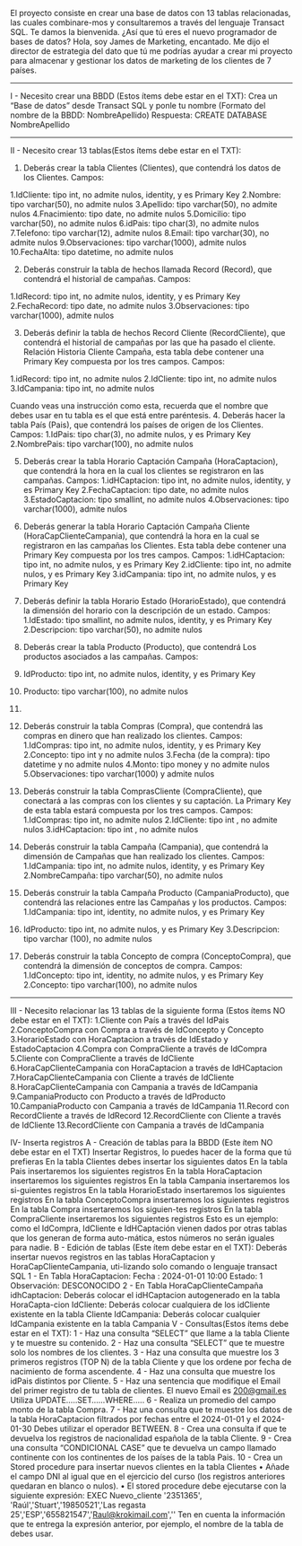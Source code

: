 El proyecto consiste en crear una base de datos con 13 tablas relacionadas, las cuales combinare-mos y consultaremos a través del lenguaje Transact SQL.
Te damos la bienvenida.
¿Así que tú eres el nuevo programador de bases de datos?
Hola, soy James de Marketing, encantado. Me dijo el director de estrategia del dato que tú me podrías ayudar a crear mi proyecto para almacenar y gestionar los datos de marketing de los clientes de 7 países.
____________________________________________________________
I - Necesito crear una BBDD (Estos ítems debe estar en el TXT):
Crea un “Base de datos” desde Transact SQL y ponle tu nombre (Formato del nombre de la BBDD: NombreApellido)
Respuesta: CREATE DATABASE NombreApellido
____________________________________________________________
II - Necesito crear 13 tablas(Estos ítems debe estar en el TXT):
1. Deberás crear la tabla Clientes (Clientes), que contendrá los datos de los Clientes. Campos:
   
1.IdCliente: tipo int, no admite nulos, identity, y es Primary Key
2.Nombre: tipo varchar(50), no admite nulos
3.Apellido: tipo varchar(50), no admite nulos
4.Fnacimiento: tipo date, no admite nulos
5.Domicilio: tipo varchar(50), no admite nulos
6.idPais: tipo char(3), no admite nulos
7.Telefono: tipo varchar(12), admite nulos
8.Email: tipo varchar(30), no admite nulos
9.Observaciones: tipo varchar(1000), admite nulos
10.FechaAlta: tipo datetime, no admite nulos
   
2. Deberás construir la tabla de hechos llamada Record (Record), que contendrá el historial de campañas. Campos:
   
1.IdRecord: tipo int, no admite nulos, identity, y es Primary Key
2.FechaRecord: tipo date, no admite nulos
3.Observaciones: tipo varchar(1000), admite nulos

3. Deberás definir la tabla de hechos Record Cliente (RecordCliente), que contendrá el historial de campañas por las que ha pasado el cliente. Relación Historia Cliente Campaña, esta tabla debe contener una Primary Key compuesta por los tres campos. Campos:
   
1.idRecord: tipo int, no admite nulos
2.IdCliente: tipo int, no admite nulos
3.IdCampania: tipo int, no admite nulos

Cuando veas una instrucción como esta, recuerda que el nombre que debes usar en tu tabla es el que está entre paréntesis.
4. Deberás hacer la tabla País (Pais), que contendrá los países de origen de los Clientes. Campos:
1.IdPais: tipo char(3), no admite nulos, y es Primary Key
2.NombrePais: tipo varchar(100), no admite nulos

5. Deberás crear la tabla Horario Captación Campaña (HoraCaptacion), que contendrá la hora en la cual los clientes se registraron en las campañas. Campos:
1.idHCaptacion: tipo int, no admite nulos, identity, y es Primary Key
2.FechaCaptacion: tipo date, no admite nulos
3.EstadoCaptacion: tipo smallint, no admite nulos
4.Observaciones: tipo varchar(1000), admite nulos

7. Deberás generar la tabla Horario Captación Campaña Cliente (HoraCapClienteCampania), que contendrá la hora en la cual se registraron en las campañas los Clientes. Esta tabla debe contener una Primary Key compuesta por los tres campos.
Campos:
1.idHCaptacion: tipo int, no admite nulos, y es Primary Key
2.idCliente: tipo int, no admite nulos, y es Primary Key
3.idCampania: tipo int, no admite nulos, y es Primary Key

7. Deberás definir la tabla Horario Estado (HorarioEstado), que contendrá la dimensión del horario con la descripción de un estado. Campos:
1.IdEstado: tipo smallint, no admite nulos, identity, y es Primary Key
2.Descripcion: tipo varchar(50), no admite nulos

9. Deberás crear la tabla Producto (Producto), que contendrá Los productos asociados a las campañas. Campos:
1. IdProducto: tipo int, no admite nulos, identity, y es Primary Key
2. Producto: tipo varchar(100), no admite nulos
3. 
9. Deberás construir la tabla Compras (Compra), que contendrá las compras en dinero que han realizado los clientes. Campos:
1.IdCompras: tipo int, no admite nulos, identity, y es Primary Key
2.Concepto: tipo int y no admite nulos
3.Fecha (de la compra): tipo datetime y no admite nulos
4.Monto: tipo money y no admite nulos
5.Observaciones: tipo varchar(1000) y admite nulos

11. Deberás construir la tabla ComprasCliente (CompraCliente), que conectará a las compras con los clientes y su captación. La Primary Key de esta tabla estará compuesta por los tres campos. Campos:
1.IdCompras: tipo int, no admite nulos
2.IdCliente: tipo int , no admite nulos
3.idHCaptacion: tipo int , no admite nulos

11. Deberás construir la tabla Campaña (Campania), que contendrá la dimensión de Campañas que han realizado los clientes. Campos:
1.IdCampania: tipo int, no admite nulos, identity, y es Primary Key
2.NombreCampaña: tipo varchar(50), no admite nulos

13. Deberás construir la tabla Campaña Producto (CampaniaProducto), que contendrá las relaciones entre las Campañas y los productos. Campos:
1.IdCampania: tipo int, identity, no admite nulos, y es Primary Key
2. IdProducto: tipo int, no admite nulos, y es Primary Key
3.Descripcion: tipo varchar (100), no admite nulos

13. Deberás construir la tabla Concepto de compra (ConceptoCompra), que contendrá la dimensión de conceptos de compra. Campos:
1.IdConcepto: tipo int, identity, no admite nulos, y es Primary Key
2.Concepto: tipo varchar(100), no admite nulos
____________________________________________________________
III - Necesito relacionar las 13 tablas de la siguiente forma (Estos ítems NO debe estar en el TXT):
1.Cliente con País a través del IdPais
2.ConceptoCompra con Compra a través de IdConcepto y Concepto
3.HorarioEstado con HoraCaptacion a través de IdEstado y EstadoCaptacion
4.Compra con CompraCliente a través de IdCompra
5.Cliente con CompraCliente a través de IdCliente
6.HoraCapClienteCampania con HoraCaptacion a través de IdHCaptacion
7.HoraCapClienteCampania con Cliente a través de IdCliente
8.HoraCapClienteCampania con Campania a través de IdCampania
9.CampaniaProducto con Producto a través de IdProducto
10.CampaniaProducto con Campania a través de IdCampania
11.Record con RecordCliente a través de IdRecord
12.RecordCliente con Cliente a través de IdCliente
13.RecordCliente con Campania a través de IdCampania

IV- Inserta registros
A - Creación de tablas para la BBDD (Este ítem NO debe estar en el TXT)
Insertar Registros, lo puedes hacer de la forma que tú prefieras
En la tabla Clientes debes insertar los siguientes datos
En la tabla Pais insertaremos los siguientes registros
En la tabla HoraCaptacion insertaremos los siguientes registros
En la tabla Campania insertaremos los si-guientes registros
En la tabla HorarioEstado insertaremos los siguientes registros
En la tabla ConceptoCompra insertaremos los siguientes registros
En la tabla Compra insertaremos los siguien-tes registros
En la tabla CompraCliente insertaremos los siguientes registros
Esto es un ejemplo: como el IdCompra, IdCliente e IdHCaptación vienen dados por otras tablas que los generan de forma auto-mática, estos números no serán iguales para nadie.
B - Edición de tablas (Este ítem debe estar en el TXT):
Deberás insertar nuevos registros en las tablas HoraCaptacion y HoraCapClienteCampania, uti-lizando solo comando o lenguaje transact SQL
1 - En Tabla HoraCaptacion:
Fecha : 2024-01-01 10:00
Estado: 1
Observación: DESCONOCIDO
2 - En Tabla HoraCapClienteCampaña
idhCaptacion: Deberás colocar el idHCaptacion autogenerado en la tabla HoraCapta-cion
IdCliente: Deberás colocar cualquiera de los idCliente existente en la tabla Cliente
IdCampania: Deberás colocar cualquier IdCampania existente en la tabla Campania
V - Consultas(Estos ítems debe estar en el TXT):
1 - Haz una consulta “SELECT” que llame a la tabla Cliente y te muestre su contenido.
2 - Haz una consulta “SELECT” que te muestre solo los nombres de los clientes.
3 - Haz una consulta que muestre los 3 primeros registros (TOP N) de la tabla Cliente y que los ordene por fecha de nacimiento de forma ascendente.
4 - Haz una consulta que muestre los idPais distintos por Cliente.
5 - Haz una sentencia que modifique el Email del primer registro de tu tabla de clientes. El nuevo Email es 200@gmail.es Utiliza UPDATE…..SET……WHERE…..
6 - Realiza un promedio del campo monto de la tabla Compra.
7 - Haz una consulta que te muestre los datos de la tabla HoraCaptacion filtrados por fechas entre el 2024-01-01 y el 2024-01-30 Debes utilizar el operador BETWEEN.
8 - Crea una consulta if que te devuelva los registros de nacionalidad española de la tabla Cliente.
9 - Crea una consulta “CONDICIONAL CASE” que te devuelva un campo llamado continente con los continentes de los países de la tabla Pais.
10 - Crea un Stored procedure para insertar nuevos clientes en la tabla Clientes
•
Añade el campo DNI al igual que en el ejercicio del curso (los registros anteriores quedaran en blanco o nulos).
•
El stored procedure debe ejecutarse con la siguiente expresión:
EXEC Nuevo_cliente '2351365', 'Raúl','Stuart','19850521','Las regasta 25','ESP','655821547','Raul@krokimail.com',''
Ten en cuenta la información que te entrega la expresión anterior, por ejemplo, el nombre de la tabla de debes usar.
